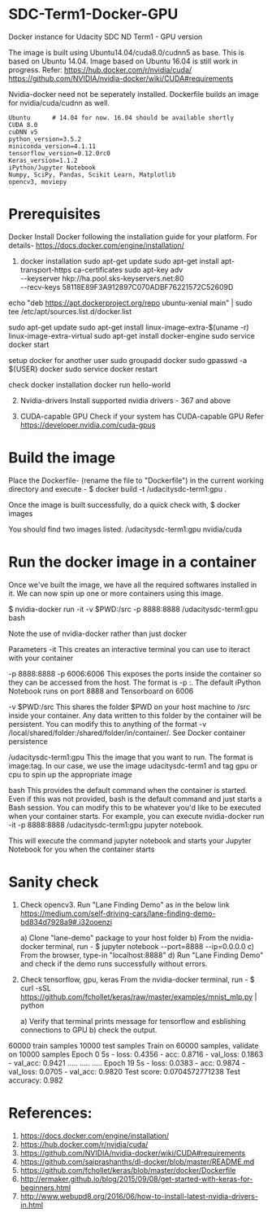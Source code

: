 # SDC-Term1-Docker-GPU
Docker instance for Udacity SDC ND Term1 - GPU version

The image is built using Ubuntu14.04/cuda8.0/cudnn5 as base. This is based on Ubuntu 14.04. Image based on Ubuntu 16.04 is still work in progress.
Refer: 	https://hub.docker.com/r/nvidia/cuda/
	      https://github.com/NVIDIA/nvidia-docker/wiki/CUDA#requirements


Nvidia-docker need not be seperately installed. Dockerfile builds an image for nvidia/cuda/cudnn as well.

    Ubuntu 		# 14.04 for now. 16.04 should be available shortly
    CUDA 8.0
    cuDNN v5
    python_version=3.5.2
    miniconda_version=4.1.11
    tensorflow_version=0.12.0rc0
    Keras_version=1.1.2
    iPython/Jupyter Notebook
    Numpy, SciPy, Pandas, Scikit Learn, Matplotlib
    opencv3, moviepy


# Prerequisites
Docker
  Install Docker following the installation guide for your platform.
  For details- https://docs.docker.com/engine/installation/

  1. docker installation
  sudo apt-get update
  sudo apt-get install apt-transport-https ca-certificates
  sudo apt-key adv \
  --keyserver hkp://ha.pool.sks-keyservers.net:80 \
  --recv-keys 58118E89F3A912897C070ADBF76221572C52609D

  echo "deb https://apt.dockerproject.org/repo ubuntu-xenial main" | sudo tee /etc/apt/sources.list.d/docker.list

  sudo apt-get update
  sudo apt-get install linux-image-extra-$(uname -r) linux-image-extra-virtual
  sudo apt-get install docker-engine
  sudo service docker start

  setup docker for another user
  sudo groupadd docker
  sudo gpasswd -a ${USER} docker
  sudo service docker restart

  check docker installation
  docker run hello-world
  

  2. Nvidia-drivers
  Install supported nvidia drivers - 367 and above


  3. CUDA-capable GPU
  Check if your system has CUDA-capable GPU
  Refer https://developer.nvidia.com/cuda-gpus


# Build the image
Place the Dockerfile-<version> (rename the file to "Dockerfile") in the current working directory and execute -
$ docker build -t <dockerhub userid>/udacitysdc-term1:gpu .

Once the image is built successfully, do a quick check with,
$ docker images

You should find two images listed. 
<dockerhub userid>/udacitysdc-term1:gpu
nvidia/cuda


# Run the docker image in a container
Once we've built the image, we have all the required softwares installed in it. We can now spin up one or more containers using this image.

$ nvidia-docker run -it -v $PWD:/src -p 8888:8888 <dockerhub userid>/udacitysdc-term1:gpu bash

Note the use of nvidia-docker rather than just docker

Parameters
-it
This creates an interactive terminal you can use to iteract with your container

-p 8888:8888 -p 6006:6006
This exposes the ports inside the container so they can be accessed from the host. The format is -p <host-port>:<container-port>. The default iPython Notebook runs on port 8888 and Tensorboard on 6006

-v $PWD:/src
This shares the folder $PWD on your host machine to /src inside your container. Any data written to this folder by the container will be persistent. You can modify this to anything of the format -v /local/shared/folder:/shared/folder/in/container/. See Docker container persistence

<dockerhub userid>/udacitysdc-term1:gpu
This the image that you want to run. The format is image:tag. In our case, we use the image udacitysdc-term1 and tag gpu or cpu to spin up the appropriate image

bash
This provides the default command when the container is started. Even if this was not provided, bash is the default command and just starts a Bash session. You can modify this to be whatever you'd like to be executed when your container starts. For example, you can execute 
nvidia-docker run -it -p 8888:8888 <dockerhub userid>/udacitysdc-term1:gpu jupyter notebook. 

This will execute the command jupyter notebook and starts your Jupyter Notebook for you when the container starts



# Sanity check

1.   Check opencv3. Run "Lane Finding Demo" as in the below link
	    https://medium.com/self-driving-cars/lane-finding-demo-bd834d7928a9#.i32ooenzi

      a) Clone "lane-demo" package to your host folder
      b) From the nvidia-docker terminal, run - 
	        $ jupyter notebook --port=8888 --ip=0.0.0.0
      c) From the browser, type-in "localhost:8888"
      d) Run "Lane Finding Demo" and check if the demo runs successfully without errors.

2.   Check tensorflow, gpu, keras
      From the nvidia-docker terminal, run -
	    $ curl -sSL https://github.com/fchollet/keras/raw/master/examples/mnist_mlp.py | python

      a) Verify that terminal prints message for tensorflow and esblishing connections to GPU
      b) check the output.

60000 train samples
10000 test samples
Train on 60000 samples, validate on 10000 samples
Epoch 0
5s - loss: 0.4356 - acc: 0.8716 - val_loss: 0.1863 - val_acc: 0.9421
.....
.....
.....
Epoch 19
5s - loss: 0.0383 - acc: 0.9874 - val_loss: 0.0705 - val_acc: 0.9820
Test score: 0.0704572771238
Test accuracy: 0.982


# References:
1. https://docs.docker.com/engine/installation/
2. https://hub.docker.com/r/nvidia/cuda/
3. https://github.com/NVIDIA/nvidia-docker/wiki/CUDA#requirements
4. https://github.com/saiprashanths/dl-docker/blob/master/README.md
5. https://github.com/fchollet/keras/blob/master/docker/Dockerfile
6. http://ermaker.github.io/blog/2015/09/08/get-started-with-keras-for-beginners.html
7. http://www.webupd8.org/2016/06/how-to-install-latest-nvidia-drivers-in.html
